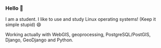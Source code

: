 ### Hello 👋
I am a student. I like to use and study Linux operating systems! (Keep it simple stupid) 😄

Working actually with WebGIS, geoprocessing, PostgreSQL/PostGIS, Django, GeoDjango and Python.
